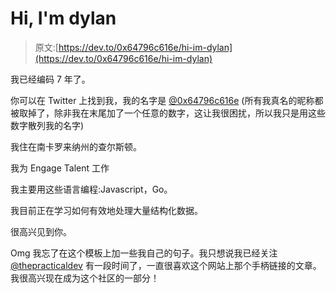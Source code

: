 # Hi, I'm dylan

> 原文:[https://dev.to/0x64796c616e/hi-im-dylan](https://dev.to/0x64796c616e/hi-im-dylan)

我已经编码 7 年了。

你可以在 Twitter 上找到我，我的名字是 [@0x64796c616e](https://twitter.com/0x64796c616e) (所有我真名的昵称都被取掉了，除非我在末尾加了一个任意的数字，这让我很困扰，所以我只是用这些数字散列我的名字)

我住在南卡罗来纳州的查尔斯顿。

我为 Engage Talent 工作

我主要用这些语言编程:Javascript，Go。

我目前正在学习如何有效地处理大量结构化数据。

很高兴见到你。

Omg 我忘了在这个模板上加一些我自己的句子。我只想说我已经关注 [@thepracticaldev](https://dev.to/thepracticaldev) 有一段时间了，一直很喜欢这个网站上那个手柄链接的文章。我很高兴现在成为这个社区的一部分！
